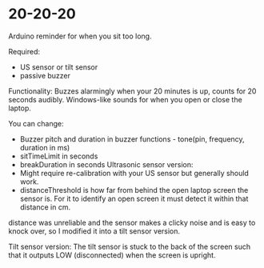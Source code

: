 # 20-20-20

Arduino reminder for when you sit too long.

Required:

- US sensor or tilt sensor
- passive buzzer

Functionality:
Buzzes alarmingly when your 20 minutes is up, counts for 20 seconds audibly.
Windows-like sounds for when you open or close the laptop.

You can change:

- Buzzer pitch and duration in buzzer functions - tone(pin, frequency, duration in ms)
- sitTimeLimit in seconds
- breakDuration in seconds
  Ultrasonic sensor version:
- Might require re-calibration with your US sensor but generally should work.
- distanceThreshold is how far from behind the open laptop screen the sensor is. For it to identify an open screen it must detect it within that distance in cm.

distance was unreliable and the sensor makes a clicky noise and is easy to knock over, so I modified it into a tilt sensor version.

Tilt sensor version:
The tilt sensor is stuck to the back of the screen such that it outputs LOW (disconnected) when the screen is upright.
